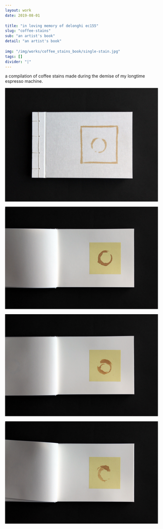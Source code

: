 ```yaml
---
layout: work
date: 2019-08-01

title: "in loving memory of delonghi ec155"
slug: "coffee-stains"
sub: "an artist's book"
detail: "an artist's book"

img: "/img/works/coffee_stains_book/single-stain.jpg"
tags: []
divider: "|"
---
```


a compilation of coffee stains made during the demise of my longtime espresso machine.

![coffee book](/img/works/coffee_stains_book/coffee-stains-cover.jpg)

![coffee book](/img/works/coffee_stains_book/coffee-stains-stain-1.jpg)

![coffee book](/img/works/coffee_stains_book/coffee-stains-stain-2.jpg)

![coffee book](/img/works/coffee_stains_book/coffee-stains-stain-3.jpg)
